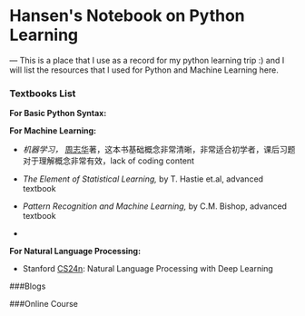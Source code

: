 # Hansen's Notebook on Python Learning
— This is a place that I use as a record for my python learning trip :) and I will list the resources that I used for Python and Machine Learning here.



### Textbooks List

**For Basic Python Syntax:**



**For Machine Learning:**

- *机器学习，* [周志华](http://cs.nju.edu.cn/zhouzh/)著，这本书基础概念非常清晰，非常适合初学者，课后习题对于理解概念非常有效，lack of coding content


- *The Element of Statistical Learning,* by T. Hastie et.al, advanced textbook
- *Pattern Recognition and Machine Learning,* by C.M. Bishop, advanced textbook
- ​

**For Natural Language Processing:**

- Stanford [CS24n](http://web.stanford.edu/class/cs224n/syllabus.html): Natural Language Processing with Deep Learning





###Blogs



###Online Course